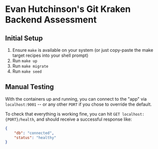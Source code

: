 # Evan Hutchinson's Git Kraken Backend Assessment

## Initial Setup

1. Ensure `make` is available on your system (or just copy-paste the make target recipes into your shell prompt)
2. Run `make up`
3. Run `make migrate`
4. Run `make seed`

## Manual Testing

With the containers up and running, you can connect to the "app" via `localhost:9001` -- or any other `PORT` if you chose to override the default.

To check that everything is working fine, you can hit `GET localhost:{PORT}/health`, and should receive a successful response like:
```json
{
    "db": "connected",
    "status": "healthy"
}
```
